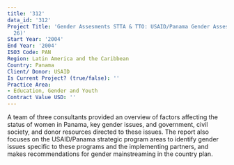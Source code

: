 ```yaml
---
title: '312'
data_id: '312'
Project Title: 'Gender Assesments STTA & TTO: USAID/Panama Gender Assessment (TDY
  26)'
Start Year: '2004'
End Year: '2004'
ISO3 Code: PAN
Region: Latin America and the Caribbean
Country: Panama
Client/ Donor: USAID
Is Current Project? (true/false): ''
Practice Area:
- Education, Gender and Youth
Contract Value USD: ''
---
```


A team of three consultants provided an overview of factors affecting the status of women in Panama, key gender issues, and government, civil society, and donor resources directed to these issues. The report also focuses on the USAID/Panama strategic program areas to identify gender issues specific to these programs and the implementing partners, and makes recommendations for gender mainstreaming in the country plan.